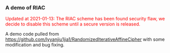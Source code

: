 ### A demo of RIAC


<span style="color:red">Updated at 2021-01-13: The RIAC scheme has been found security flaw, we decide to disable this scheme until a secure version is released.</span>

A demo code pulled from https://github.com/lyyanjiu1jia1/RandomizedIterativeAffineCipher with some modification and bug fixing.
